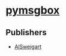 # [pymsgbox](https://pypi.org/project/pymsgbox)



## Publishers
- [AlSweigart](https://pypi.org/user/AlSweigart)

